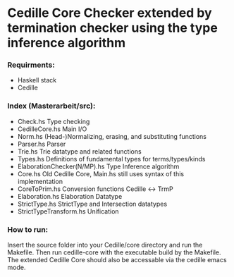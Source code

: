 # Cedille Core Checker extended by termination checker using the type inference algorithm

### Requirments:
*  Haskell stack
*  Cedille

### Index (Masterarbeit/src):
*  Check.hs                     Type checking
*  CedilleCore.hs               Main I/O
*  Norm.hs                      (Head-)Normalizing, erasing, and substituting functions
*  Parser.hs                    Parser
*  Trie.hs                      Trie datatype and related functions
*  Types.hs                     Definitions of fundamental types for terms/types/kinds
*  ElaborationChecker(N/MP).hs  Type Inference algorithm
*  Core.hs                      Old Cedille Core, Main.hs still uses syntax of this implementation
*  CoreToPrim.hs                Conversion functions Cedille <-> TrmP       
*  Elaboration.hs               Elaboration Datatype
*  StrictType.hs                StrictType and Intersection datatypes
*  StrictTypeTransform.hs       Unification

### How to run:

Insert the source folder into your Cedille/core directory and run the Makefile. Then run cedille-core with the executable build by the Makefile.
The extended Cedille Core should also be accessable via the cedille emacs mode.